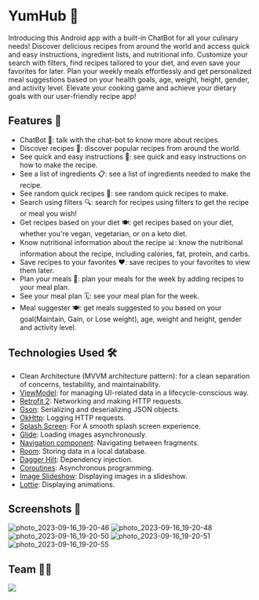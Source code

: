 # YumHub 🥗

Introducing this Android app with a built-in ChatBot for all your culinary needs! Discover delicious
recipes from around the world and access quick and easy instructions, ingredient lists, and
nutritional info. Customize your search with filters, find recipes tailored to your diet, and even
save your favorites for later. Plan your weekly meals effortlessly and get personalized meal
suggestions based on your health goals, age, weight, height, gender, and activity level. Elevate
your cooking game and achieve your dietary goals with our user-friendly recipe app!

## Features 🎨

- ChatBot 🤖: talk with the chat-bot to know more about recipes.
- Discover recipes 🍲: discover popular recipes from around the world.
- See quick and easy instructions 📝: see quick and easy instructions on how to make the recipe.
- See a list of ingredients 📋: see a list of ingredients needed to make the recipe.
- See random quick recipes 🎲: see random quick recipes to make.
- Search using filters 🔍: search for recipes using filters to get the recipe or meal you wish!
- Get recipes based on your diet 🍽: get recipes based on your diet, whether you're vegan,
  vegetarian, or on a keto diet.
- Know nutritional information about the recipe 📊: know the nutritional information about the
  recipe, including calories, fat, protein, and carbs.
- Save recipes to your favorites ❤️: save recipes to your favorites to view them later.
- Plan your meals 📅: plan your meals for the week by adding recipes to your meal plan.
- See your meal plan 🗓: see your meal plan for the week.
- Meal suggester 🍽: get meals suggested to you based on your goal(Maintain, Gain, or Lose weight),
  age, weight and height, gender and activity level.

## Technologies Used 🛠

- Clean Architecture (MVVM architecture pattern): for a clean separation of concerns, testability,
  and maintainability.
- [ViewModel](https://developer.android.com/topic/libraries/architecture/viewmodel): for managing
  UI-related data in a lifecycle-conscious way.
- [Retrofit 2](https://github.com/square/retrofit): Networking and making HTTP requests.
- [Gson](https://github.com/google/gson): Serializing and deserializing JSON objects.
- [OkHttp](https://github.com/square/okhttp/tree/master/okhttp-logging-interceptor): Logging HTTP
  requests.
- [Splash Screen](https://developer.android.com/develop/ui/views/launch/splash-screen): For A smooth
  splash screen experience.
- [Glide](https://github.com/bumptech/glide): Loading images asynchronously.
- [Navigation component](https://developer.android.com/guide/navigation/get-started): Navigating
  between fragments.
- [Room](https://developer.android.com/training/data-storage/room): Storing data in a local
  database.
- [Dagger Hilt](https://developer.android.com/training/dependency-injection/hilt-android):
  Dependency injection.
- [Coroutines](https://developer.android.com/kotlin/coroutines): Asynchronous programming.
- [Image Slideshow](https://github.com/denzcoskun/ImageSlideshow): Displaying images in a slideshow.
- [Lottie](https://github.com/airbnb/lottie-android): Displaying animations.

## Screenshots 📸
![photo_2023-09-16_19-20-46](https://github.com/Red-velvet-cake/yumhub/assets/92039633/c509b500-8e71-4d45-861f-d3dae2ad4ca4)
![photo_2023-09-16_19-20-48](https://github.com/Red-velvet-cake/yumhub/assets/92039633/f7f18dd8-c303-48b2-9aa2-4091c20960b4)
![photo_2023-09-16_19-20-50](https://github.com/Red-velvet-cake/yumhub/assets/92039633/054bae9a-0f4c-48d9-b447-c45f546e2c05)
![photo_2023-09-16_19-20-51](https://github.com/Red-velvet-cake/yumhub/assets/92039633/ef7c2940-68cb-4713-9688-bebfd5ad68fb)
![photo_2023-09-16_19-20-55](https://github.com/Red-velvet-cake/yumhub/assets/92039633/948ea64c-465c-432c-b309-2b2cdf34f373)


## Team 👨‍💻
<a href="https://github.com/Red-velvet-cake/yumhub/graphs/contributors">
  <img src="https://contrib.rocks/image?repo=Red-velvet-cake/yumhub" />
</a>
